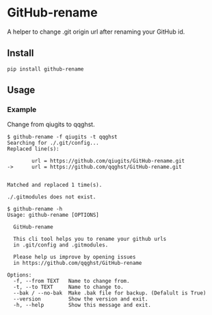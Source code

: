 # GitHub-rename
A helper to change .git origin url after renaming your GitHub id.

## Install

```terminal
pip install github-rename
```

## Usage
### Example
Change from qiugits to qqghst.

```terminal
$ github-rename -f qiugits -t qqghst
Searching for ./.git/config...
Replaced line(s):

        url = https://github.com/qiugits/GitHub-rename.git
->      url = https://github.com/qqghst/GitHub-rename.git


Matched and replaced 1 time(s).

./.gitmodules does not exist.
```

```terminal
$ github-rename -h
Usage: github-rename [OPTIONS]

  GitHub-rename

  This cli tool helps you to rename your github urls
  in .git/config and .gitmodules.

  Please help us improve by opening issues
  in https://github.com/qqghst/GitHub-rename

Options:
  -f, --from TEXT   Name to change from.
  -t, --to TEXT     Name to change to.
  --bak / --no-bak  Make .bak file for backup. (Defalult is True)
  --version         Show the version and exit.
  -h, --help        Show this message and exit.
```

